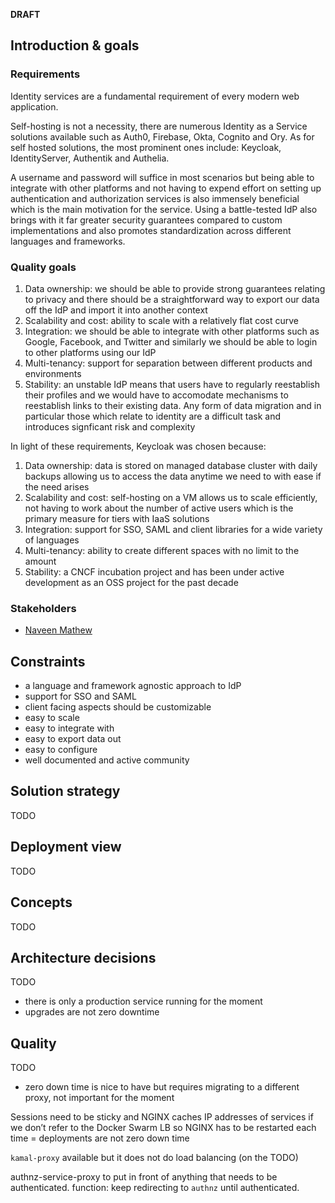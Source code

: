 **DRAFT**

## Introduction & goals
### Requirements
Identity services are a fundamental requirement of every modern web application. 

Self-hosting is not a necessity, there are numerous Identity as a Service solutions available such as Auth0, Firebase, Okta, Cognito and Ory. As for self hosted solutions, the most prominent ones include: Keycloak, IdentityServer, Authentik and Authelia.

A username and password will suffice in most scenarios but being able to integrate with other platforms and not having to expend effort on setting up authentication and authorization services is also immensely beneficial which is the main motivation for the service. Using a battle-tested IdP also brings with it far greater security guarantees compared to custom implementations and also promotes standardization across different languages and frameworks.

### Quality goals
1. Data ownership: we should be able to provide strong guarantees relating to privacy and there should be a straightforward way to export our data off the IdP and import it into another context
2. Scalability and cost: ability to scale with a relatively flat cost curve
3. Integration: we should be able to integrate with other platforms such as Google, Facebook, and Twitter and similarly we should be able to login to other platforms using our IdP
4. Multi-tenancy: support for separation between different products and environments
5. Stability: an unstable IdP means that users have to regularly reestablish their profiles and we would have to accomodate mechanisms to reestablish links to their existing data. Any form of data migration and in particular those which relate to identity are a difficult task and introduces signficant risk and complexity

In light of these requirements, Keycloak was chosen because:
1. Data ownership: data is stored on managed database cluster with daily backups allowing us to access the data anytime we need to with ease if the need arises
2. Scalability and cost: self-hosting on a VM allows us to scale efficiently, not having to work about the number of active users which is the primary measure for tiers with IaaS solutions
3. Integration: support for SSO, SAML and client libraries for a wide variety of languages
4. Multi-tenancy: ability to create different spaces with no limit to the amount
5. Stability: a CNCF incubation project and has been under active development as an OSS project for the past decade

### Stakeholders
- [Naveen Mathew](mailto:naveen@skulpture.xyz)

## Constraints

- a language and framework agnostic approach to IdP
- support for SSO and SAML
- client facing aspects should be customizable
- easy to scale
- easy to integrate with
- easy to export data out
- easy to configure
- well documented and active community

## Solution strategy
TODO

## Deployment view
TODO

## Concepts
TODO

## Architecture decisions
TODO
- there is only a production service running for the moment
- upgrades are not zero downtime

## Quality
TODO
- zero down time is nice to have but requires migrating to a different proxy, not important for the moment


Sessions need to be sticky and NGINX caches IP addresses of services if we don’t refer to the Docker Swarm LB so NGINX has to be restarted each time = deployments are not zero down time

`kamal-proxy` available but it does not do load balancing (on the TODO)

authnz-service-proxy to put in front of anything that needs to be authenticated. function: keep redirecting to `authnz` until authenticated.
